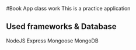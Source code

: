 #Book App class work
This is a practice application 
## Used frameworks & Database
NodeJS
Express
Mongoose
MongoDB

